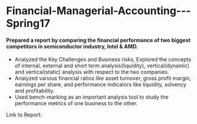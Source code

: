 # Financial-Managerial-Accounting---Spring17

#### Prepared a report by comparing the financial performance of two biggest competitors in semiconductor industry, Intel & AMD.<br/>
* Analyzed the Key Challenges and Business risks, Explored the concepts of internal, external and short term analysis(liquidity), vertical(dynamic) and vertical(static) analysis with respect to the two companies.<br/>
* Analyzed various financial ratios like asset turnover, gross profit margin, earnings per share, and performance indicators like liquidity, solvency and profitability.<br/>
* Used bench-marking as an important analysis tool to study the performance metrics of one business to the other.<br/>

Link to Report: 
